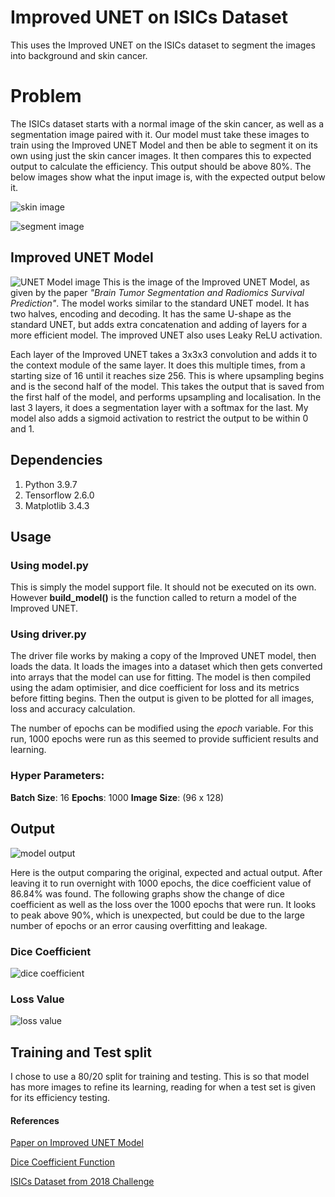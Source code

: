 # Improved UNET on ISICs Dataset

This uses the Improved UNET on the ISICs dataset to segment the images into background and skin cancer. 

# Problem 

The ISICs dataset starts with a normal image of the skin cancer, as well as a segmentation image paired with it. Our model must take these images to train using the Improved UNET Model and then be able to segment it on its own using just the skin cancer images. It then compares this to expected output to calculate the efficiency. This output should be above 80%. The below images show what the input image is, with the expected output below it.

![skin image](https://github.com/AndrewLuong6/PatternFlow/blob/topic-recognition/recognition/45820188-UNET/Images/Input%20Image.jpg?raw=true)

![segment image](https://github.com/AndrewLuong6/PatternFlow/blob/topic-recognition/recognition/45820188-UNET/Images/Expected%20Output.png?raw=true)

## Improved UNET Model

![UNET Model image](https://github.com/AndrewLuong6/PatternFlow/blob/topic-recognition/recognition/45820188-UNET/Images/Improved%20UNET.png?raw=true)
This is the image of the Improved UNET Model, as given by the paper *"Brain Tumor Segmentation and Radiomics Survival Prediction"*. The model works similar to the standard UNET model. It has two halves, encoding and decoding. It has the same U-shape as the standard UNET, but adds extra concatenation and adding of layers for a more efficient model. The improved UNET also uses Leaky ReLU activation.

Each layer of the Improved UNET takes a 3x3x3 convolution and adds it to the context module of the same layer. It does this multiple times, from a starting size of 16 until it reaches size 256.  This is where upsampling begins and is the second half of the model. This takes the output that is saved from the first half of the model, and performs upsampling and localisation. In the last 3 layers, it does a segmentation layer with a softmax for the last. My model also adds a sigmoid activation to restrict the output to be within 0 and 1.

## Dependencies 
1. Python 3.9.7
2. Tensorflow 2.6.0
3. Matplotlib 3.4.3

## Usage 

### Using model.py
This is simply the model support file. It should not be executed on its own. However **build_model()** is the function called to return a model of the Improved UNET.

### Using driver.py
The driver file works by making a copy of the Improved UNET model, then loads the data. It loads the images into a dataset which then gets converted into arrays that the model can use for fitting. The model is then compiled using the adam optimisier, and dice coefficient for loss and its metrics before fitting begins.
Then the output is given to be plotted for all images, loss and accuracy calculation.

The number of epochs can be modified using the *epoch* variable. For this run, 1000 epochs were run as this seemed to provide sufficient results and learning.

### Hyper Parameters:
**Batch Size**: 16
**Epochs**: 1000
**Image Size**: (96 x 128)

## Output
![model output](https://github.com/AndrewLuong6/PatternFlow/blob/topic-recognition/recognition/45820188-UNET/Images/Sample%20Output.png?raw=true)

Here is the output comparing the original, expected and actual output. After leaving it to run overnight with 1000 epochs, the dice coefficient value of 86.84% was found. The following graphs show the change of dice coefficient as well as the loss over the 1000 epochs that were run. It looks to peak above 90%, which is unexpected, but could be due to the large number of epochs or an error causing overfitting and leakage.

### Dice Coefficient 
![dice coefficient](https://github.com/AndrewLuong6/PatternFlow/blob/topic-recognition/recognition/45820188-UNET/Images/Dice%20Valuepng?raw=true)

### Loss Value
![loss value](https://github.com/AndrewLuong6/PatternFlow/blob/topic-recognition/recognition/45820188-UNET/Images/Loss%20Valuepng?raw=true)

## Training and Test split
I chose to use a 80/20 split for training and testing. This is so that model has more images to refine its learning, reading for when a test set is given for its efficiency testing.


#### References
[Paper on Improved UNET Model](https://arxiv.org/pdf/1802.10508v1.pdf)

[Dice Coefficient Function](https://www.jeremyjordan.me/semantic-segmentation/)

[ISICs Dataset from 2018 Challenge](https://challenge2018.isic-archive.com/)